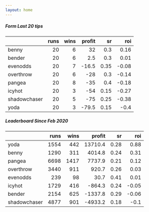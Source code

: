 ```yaml
---   
layout: home   
---   
```



##### Form Last 20 tips   

|              |   runs |   wins |   profit |   sr |   roi |
|:-------------|-------:|-------:|---------:|-----:|------:|
| benny        |     20 |      6 |     32   | 0.3  |  0.16 |
| bender       |     20 |      6 |      2.5 | 0.3  |  0.01 |
| evenodds     |     20 |      7 |    -16.5 | 0.35 | -0.08 |
| overthrow    |     20 |      6 |    -28   | 0.3  | -0.14 |
| pangea       |     20 |      8 |    -35   | 0.4  | -0.18 |
| icyhot       |     20 |      3 |    -54   | 0.15 | -0.27 |
| shadowchaser |     20 |      5 |    -75   | 0.25 | -0.38 |
| yoda         |     20 |      3 |    -79.5 | 0.15 | -0.4  |

##### Leaderboard Since Feb 2020   

|              |   runs |   wins |   profit |   sr |   roi |
|:-------------|-------:|-------:|---------:|-----:|------:|
| yoda         |   1554 |    442 |  13710.4 | 0.28 |  0.88 |
| benny        |   1290 |    311 |   4014.8 | 0.24 |  0.31 |
| pangea       |   6698 |   1417 |   7737.9 | 0.21 |  0.12 |
| overthrow    |   3440 |    911 |    920.7 | 0.26 |  0.03 |
| evenodds     |    239 |     98 |     30.7 | 0.41 |  0.01 |
| icyhot       |   1729 |    416 |   -864.3 | 0.24 | -0.05 |
| bender       |   2154 |    625 |  -1337.8 | 0.29 | -0.06 |
| shadowchaser |   4877 |    901 |  -4933.2 | 0.18 | -0.1  |